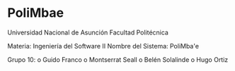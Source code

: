 # PoliMbae
Universidad Nacional de Asunción
Facultad Politécnica

Materia: Ingeniería del Software II
Nombre del Sistema: PoliMba'e 

Grupo 10:
o	Guido Franco
o	Montserrat Seall
o	Belén Solalinde
o	Hugo Ortiz

